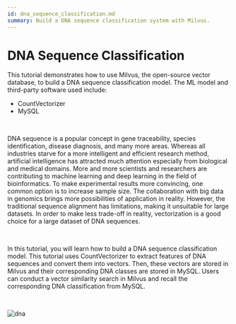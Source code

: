 ```yaml
---
id: dna_sequence_classification.md
summary: Build a DNA sequence classification system with Milvus. 
---
```


# DNA Sequence Classification 

This tutorial demonstrates how to use Milvus, the open-source vector database, to build a DNA sequence classification model.
The ML model and third-party software used include:
- CountVectorizer
- MySQL

<br/>

DNA sequence is a popular concept in gene traceability, species identification, disease diagnosis, and many more areas. Whereas all industries starve for a more intelligent and efficient research method, artificial intelligence has attracted much attention especially from biological and medical domains. More and more scientists and researchers are contributing to machine learning and deep learning in the field of bioinformatics. To make experimental results more convincing, one common option is to increase sample size. The collaboration with big data in genomics brings more possibilities of application in reality. However, the traditional sequence alignment has limitations, making it unsuitable for large datasets. In order to make less trade-off in reality, vectorization is a good choice for a large dataset of DNA sequences. 

<br/>

In this tutorial, you will learn how to build a DNA sequence classification model. This tutorial uses CountVectorizer to extract features of DNA sequences and convert them into vectors. Then, these vectors are stored in Milvus and their corresponding DNA classes are stored in MySQL. Users can conduct a vector similarity search in Milvus and recall the corresponding DNA classification from MySQL.

<br/>

![dna](../../../assets/dna.png "Workflow of a DNA sequence classification model.")

